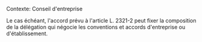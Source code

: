 Contexte: Conseil d'entreprise

Le cas échéant, l'accord prévu à l'article L. 2321-2 peut fixer la composition de la délégation qui négocie les conventions et accords d'entreprise ou d'établissement.